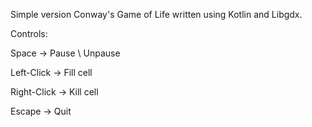 Simple version Conway's Game of Life written using Kotlin and Libgdx.

Controls:

  Space       -> Pause \ Unpause
  
  Left-Click  -> Fill cell
  
  Right-Click -> Kill cell
  
  Escape      -> Quit
  
